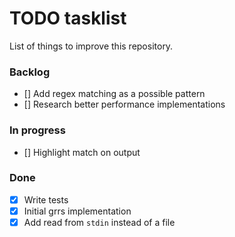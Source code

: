 # TODO tasklist

List of things to improve this repository.

### Backlog
- [] Add regex matching as a possible pattern
- [] Research better performance implementations

### In progress
- [] Highlight match on output

### Done
- [x] Write tests
- [x] Initial grrs implementation
- [x] Add read from `stdin` instead of a file
